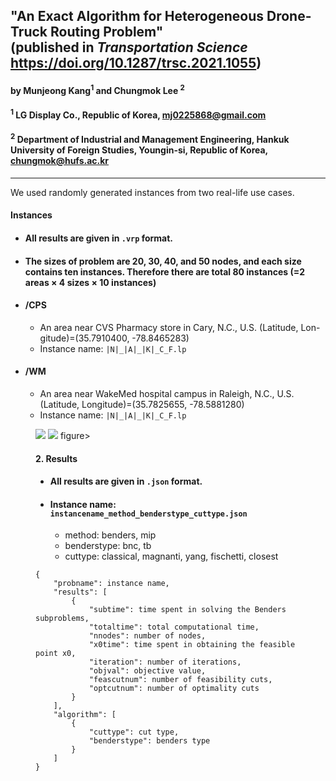 ## "An Exact Algorithm for Heterogeneous Drone-Truck Routing Problem" <br>(published in *Transportation Science* https://doi.org/10.1287/trsc.2021.1055)

#### by Munjeong Kang<sup>1</sup> and Chungmok Lee <sup>2</sup>

#### <sup>1</sup> LG Display Co., Republic of Korea, mj0225868@gmail.com

#### <sup>2</sup> Department of Industrial and Management Engineering, Hankuk University of Foreign Studies, Youngin-si, Republic of Korea, chungmok@hufs.ac.kr

------------------------------------------------------------------------

We used randomly generated instances from two real-life use cases.

#### Instances
+ #### All results are given in `.vrp` format.
+ #### The sizes of problem are 20, 30, 40, and 50 nodes, and each size contains ten instances. Therefore there are total 80 instances (=2 areas × 4 sizes × 10 instances)
+ #### /CPS
  + An area near CVS Pharmacy store in Cary, N.C., U.S. (Latitude, Lon- gitude)=(35.7910400, -78.8465283)
  + Instance name: `|N|_|A|_|K|_C_F.lp`

+ #### /WM
  + An area near WakeMed hospital campus in Raleigh, N.C., U.S.(Latitude, Longitude)=(35.7825655, -78.5881280)
  + Instance name: `|N|_|A|_|K|_C_F.lp`




<figure class="half">
    <img src="[CVS_all](https://user-images.githubusercontent.com/36038222/202480117-58bdcf04-b7b7-4871-af8e-c3d9d29c16f8.png)">
    <img src="[WM_all](https://user-images.githubusercontent.com/36038222/202480144-3c1a3bc9-405d-4322-9fba-14b82546d9ac.png)">
figure>


#### 2. Results

+ #### All results are given in `.json` format.
+ #### Instance name: `instancename_method_benderstype_cuttype.json`
  + method: benders, mip
  + benderstype: bnc, tb
  + cuttype: classical, magnanti, yang, fischetti, closest

```vrpc
{
	"probname": instance name,
	"results": [
		{
			"subtime": time spent in solving the Benders subproblems,
			"totaltime": total computational time,
			"nnodes": number of nodes,
			"x0time": time spent in obtaining the feasible point x0,
			"iteration": number of iterations,
			"objval": objective value,
			"feascutnum": number of feasibility cuts,
			"optcutnum": number of optimality cuts
		}
	],
	"algorithm": [
		{
			"cuttype": cut type,
			"benderstype": benders type
		}
	]
}
```
